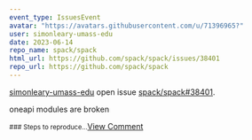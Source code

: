 ```yaml
---
event_type: IssuesEvent
avatar: "https://avatars.githubusercontent.com/u/71396965?"
user: simonleary-umass-edu
date: 2023-06-14
repo_name: spack/spack
html_url: https://github.com/spack/spack/issues/38401
repo_url: https://github.com/spack/spack
---
```


<a href='https://github.com/simonleary-umass-edu' target='_blank'>simonleary-umass-edu</a> open issue <a href='https://github.com/spack/spack/issues/38401' target='_blank'>spack/spack#38401</a>.

<p>oneapi modules are broken</p><small>### Steps to reproduce...</small><a href='https://github.com/spack/spack/issues/38401' target='_blank'>View Comment</a>